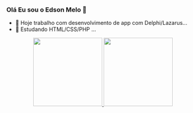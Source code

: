 ### Olá Eu sou o Edson Melo 👋
 
- 🔭 Hoje trabalho com desenvolvimento de app com Delphi/Lazarus...
- 🌱 Estudando HTML/CSS/PHP ...
<div align="center">
  <a href="https://github.com/rafaballerini">
  <img height="180em" src="https://github-readme-stats.vercel.app/api?username=EdsonMelo&show_icons=true&theme=dracula&include_all_commits=true&count_private=true"/>
  <img height="180em" src="https://github-readme-stats.vercel.app/api/top-langs/?username=EdsonMeloni&layout=compact&langs_count=7&theme=dracula"/>
</div>
